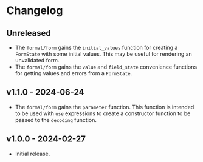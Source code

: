 # Changelog

## Unreleased

- The `formal/form` gains the `initial_values` function for creating a
  `FormState` with some initial values. This may be useful for rendering an
  unvalidated form.
- The `formal/form` gains the `value` and `field_state` convenience functions
  for getting values and errors from a `FormState`.

## v1.1.0 - 2024-06-24

- The `formal/form` gains the `parameter` function. This function is intended to
  be used with `use` expressions to create a constructor function to be passed
  to the `decoding` function.

## v1.0.0 - 2024-02-27

- Initial release.
